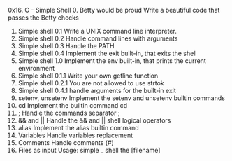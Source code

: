 0x16. C - Simple Shell
0. Betty would be proud
Write a beautiful code that passes the Betty checks
1. Simple shell 0.1
Write a UNIX command line interpreter.
2. Simple shell 0.2
Handle command lines with arguments
3. Simple shell 0.3
Handle the PATH
4. Simple shell 0.4
Implement the exit built-in, that exits the shell
5. Simple shell 1.0
Implement the env built-in, that prints the current environment
6. Simple shell 0.1.1
Write your own getline function
7. Simple shell 0.2.1
You are not allowed to use strtok
8. Simple shell 0.4.1
handle arguments for the built-in exit
9. setenv, unsetenv
Implement the setenv and unsetenv builtin commands
10. cd
Implement the builtin command cd
11. ;
Handle the commands separator ;
12. && and ||
Handle the && and || shell logical operators
13. alias
Implement the alias builtin command
14. Variables
Handle variables replacement
15. Comments
Handle comments (#)
16. Files as input
Usage: simple _ shell the [filename]
